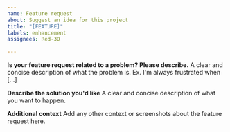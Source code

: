 ```yaml
---
name: Feature request
about: Suggest an idea for this project
title: "[FEATURE]"
labels: enhancement
assignees: Red-3D

---
```


**Is your feature request related to a problem? Please describe.**
A clear and concise description of what the problem is. Ex. I'm always frustrated when [...]

**Describe the solution you'd like**
A clear and concise description of what you want to happen.

**Additional context**
Add any other context or screenshots about the feature request here.
